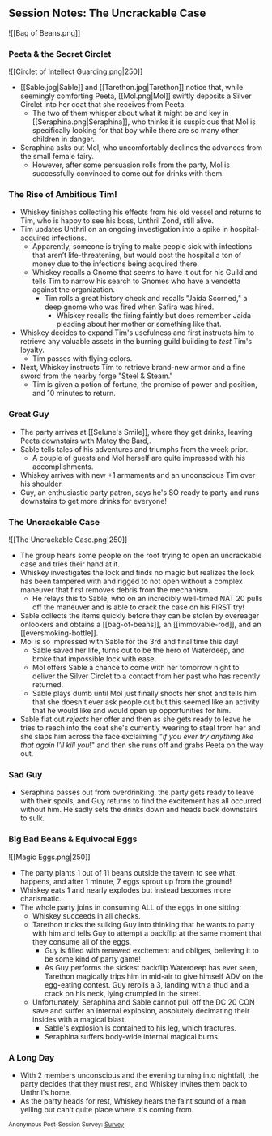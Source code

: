 ## Session Notes: The Uncrackable Case
![[Bag of Beans.png]]
### Peeta & the Secret Circlet
![[Circlet of Intellect Guarding.png|250]]
- [[Sable.jpg|Sable]] and [[Tarethon.jpg|Tarethon]] notice that, while seemingly comforting Peeta, [[Mol.png|Mol]] swiftly deposits a Silver Circlet into her coat that she receives from Peeta.
  - The two of them whisper about what it might be and key in [[Seraphina.png|Seraphina]], who thinks it is suspicious that Mol is specifically looking for that boy while there are so many other children in danger.
- Seraphina asks out Mol, who uncomfortably declines the advances from the small female fairy.
  - However, after some persuasion rolls from the party, Mol is successfully convinced to come out for drinks with them.

### The Rise of Ambitious Tim!
- Whiskey finishes collecting his effects from his old vessel and returns to Tim, who is happy to see his boss, Unthril Zond, still alive.
- Tim updates Unthril on an ongoing investigation into a spike in hospital-acquired infections.
  - Apparently, someone is trying to make people sick with infections that aren’t life-threatening, but would cost the hospital a ton of money due to the infections being acquired there.
  - Whiskey recalls a Gnome that seems to have it out for his Guild and tells Tim to narrow his search to Gnomes who have a vendetta against the organization.
    - Tim rolls a great history check and recalls "Jaida Scorned," a deep gnome who was fired when Safira was hired.
      - Whiskey recalls the firing faintly but does remember Jaida pleading about her mother or something like that.
- Whiskey decides to expand Tim's usefulness and first instructs him to retrieve any valuable assets in the burning guild building to *test* Tim's loyalty.
  - Tim passes with flying colors.
- Next, Whiskey instructs Tim to retrieve brand-new armor and a fine sword from the nearby forge "Steel & Steam."
  - Tim is given a potion of fortune, the promise of power and position, and 10 minutes to return.

### Great Guy
- The party arrives at [[Selune's Smile]], where they get drinks, leaving Peeta downstairs with Matey the Bard,.
- Sable tells tales of his adventures and triumphs from the week prior.
	- A couple of guests and Mol herself are quite impressed with his accomplishments.
- Whiskey arrives with new +1 armaments and an unconscious Tim over his shoulder.
- Guy, an enthusiastic party patron, says he's SO ready to party and runs downstairs to get more drinks for everyone!

### The Uncrackable Case
![[The Uncrackable Case.png|250]]
- The group hears some people on the roof trying to open an uncrackable case and tries their hand at it.
- Whiskey investigates the lock and finds no magic but realizes the lock has been tampered with and rigged to not open without a complex maneuver that first removes debris from the mechanism.
  - He relays this to Sable, who on an incredibly well-timed NAT 20 pulls off the maneuver and is able to crack the case on his FIRST try!
- Sable collects the items quickly before they can be stolen by overeager onlookers and obtains a [[bag-of-beans]], an [[immovable-rod]], and an [[eversmoking-bottle]].
- Mol is so impressed with Sable for the 3rd and final time this day!
	- Sable saved her life, turns out to be the hero of Waterdeep, and broke that impossible lock with ease.
	- Mol offers Sable a chance to come with her tomorrow night to deliver the Silver Circlet to a contact from her past who has  recently returned.
	- Sable plays dumb until Mol just finally shoots her shot and tells him that she doesn't ever ask people out but this seemed like an activity that he would like and would open up opportunities for him.
- Sable flat out *rejects* her offer and then as she gets ready to leave he tries to reach into the coat she's currently wearing to steal from her and she slaps him across the face exclaiming "*if you ever try anything like that again I'll kill you*!" and then she runs off and grabs Peeta on the way out.

### Sad Guy
- Seraphina passes out from overdrinking, the party gets ready to leave with their spoils, and Guy returns to find the excitement has all occurred without him. He sadly sets the drinks down and heads back downstairs to sulk.

### Big Bad Beans & Equivocal Eggs
![[Magic Eggs.png|250]]
- The party plants 1 out of 11 beans outside the tavern to see what happens, and after 1 minute, 7 eggs sprout up from the ground!
- Whiskey eats 1 and nearly explodes but instead becomes more charismatic.
- The whole party joins in consuming ALL of the eggs in one sitting:
  - Whiskey succeeds in all checks.
  - Tarethon tricks the sulking Guy into thinking that he wants to party with him and tells Guy to attempt a backflip at the same moment that they consume all of the eggs.
    - Guy is filled with renewed excitement and obliges, believing it to be some kind of party game!
    - As Guy performs the sickest backflip Waterdeep has ever seen, Tarethon magically trips him in mid-air to give himself ADV on the egg-eating contest. Guy rerolls a 3, landing with a thud and a crack on his neck, lying crumpled in the street.
  - Unfortunately, Seraphina and Sable cannot pull off the DC 20 CON save and suffer an internal explosion, absolutely decimating their insides with a magical blast.
    - Sable's explosion is contained to his leg, which fractures.
    - Seraphina suffers body-wide internal magical burns.

### A Long Day
- With 2 members unconscious and the evening turning into nightfall, the party decides that they must rest, and Whiskey invites them back to Unthril's home.
- As the party heads for rest, Whiskey hears the faint sound of a man yelling but can't quite place where it's coming from.

<small> Anonymous Post-Session Survey: [Survey](https://forms.gle/xq2Ar1MBVmDFH5Y7A)</small>